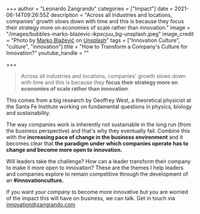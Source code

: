 +++
author = "Leonardo Zangrando"
categories = ["Impact"]
date = 2021-06-14T09:26:55Z
description = "Across all industries and locations, companies' growth slows down with time and this is because they focus their strategy more on economies of scale rather than innovation."
image = "/images/bubbles-marko-blazevic-ikpxcjuu_bg-unsplash.jpeg"
image_credit = "Photo by [Marko Blažević](https://unsplash.com/@kerber?utm_source=unsplash&utm_medium=referral&utm_content=creditCopyText) on [Unsplash](https://unsplash.com/s/photos/bubbles?utm_source=unsplash&utm_medium=referral&utm_content=creditCopyText)"
tags = ["Innovation Culture", "culture", "innovation"]
title = "How to Transform a Company's Culture for Innovation?"
youtube_handle = ""

+++
> Across all industries and locations, companies' growth slows down with time and this is because they **focus their strategy more on economies of scale rather than innovation**.

This comes from a big research by Geoffrey West, a theoretical physicist at the Santa Fe Institute working on fundamental questions in physics, biology and sustainability.

The way companies work is inherently not sustainable in the long run (from the business perspective) and that's why they eventually fail. Combine this with the **increasing pace of change in the business environment** and it becomes clear that **the paradigm under which companies operate has to change and become more open to innovation.**

Will leaders take the challenge? How can a leader transform their company to make it more open to innovation? These are the themes I help leaders and companies explore to remain competitive through the development of an **#innovationculture.**

If you want your company to become more innovative but you are worried of the impact this will have on business, we can talk. Get in touch via [innovation@zangrando.com](mailto:innovation@zangrando.com) 